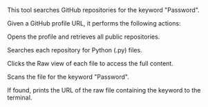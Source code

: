 This tool searches GitHub repositories for the keyword "Password".

Given a GitHub profile URL, it performs the following actions:

Opens the profile and retrieves all public repositories.

Searches each repository for Python (.py) files.

Clicks the Raw view of each file to access the full content.

Scans the file for the keyword "Password".

If found, prints the URL of the raw file containing the keyword to the terminal.
